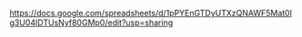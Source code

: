 https://docs.google.com/spreadsheets/d/1pPYEnGTDyUTXzQNAWF5Mat0lg3U04IDTUsNyf80GMp0/edit?usp=sharing
